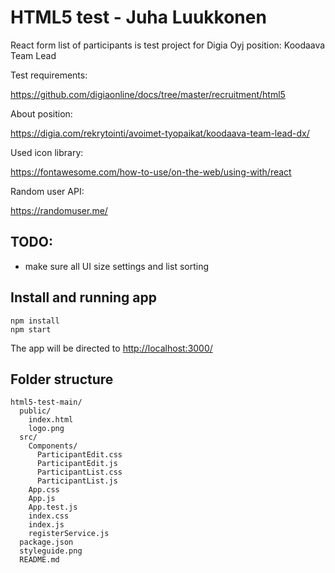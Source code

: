 # HTML5 test - Juha Luukkonen

React form list of participants is test project for Digia Oyj position: Koodaava Team Lead

Test requirements:

https://github.com/digiaonline/docs/tree/master/recruitment/html5

About position:

https://digia.com/rekrytointi/avoimet-tyopaikat/koodaava-team-lead-dx/

Used icon library:

https://fontawesome.com/how-to-use/on-the-web/using-with/react

Random user API:

https://randomuser.me/

## TODO: 
  - make sure all UI size settings and list sorting

## Install and running app
```
npm install 
npm start
```
The app will be directed to [http://localhost:3000/](http://localhost:3000/)

## Folder structure
```
html5-test-main/
  public/
    index.html
    logo.png
  src/
    Components/
      ParticipantEdit.css
      ParticipantEdit.js
      ParticipantList.css
      ParticipantList.js
    App.css
    App.js
    App.test.js
    index.css
    index.js
    registerService.js
  package.json
  styleguide.png
  README.md
```
